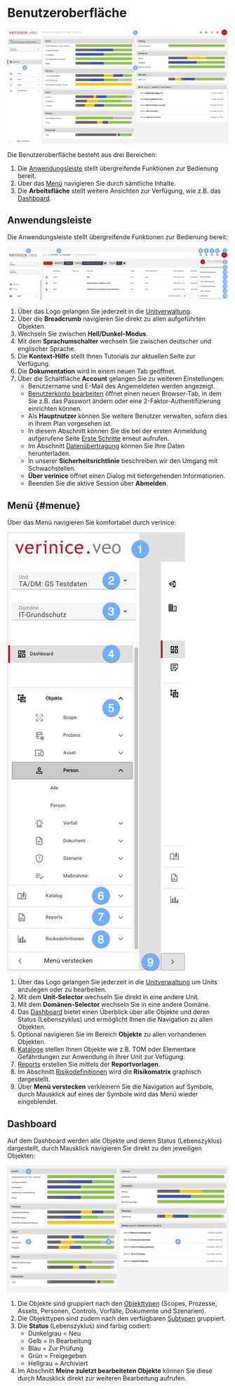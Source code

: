 # Benutzeroberfläche

![Benutzeroberfläche](/assets/manual/user-interface.de.png)

Die Benutzeroberfläche besteht aus drei Bereichen:

1. Die [Anwendungsleiste](#anwendungsleiste) stellt übergreifende Funktionen zur Bedienung bereit.
1. Über das [Menü](#menue) navigieren Sie durch sämtliche Inhalte.
1. Die **Arbeitsfläche** stellt weitere Ansichten zur Verfügung, wie z.B. das [Dashboard](#dashboard).

## Anwendungsleiste

Die Anwendungsleiste stellt übergreifende Funktionen zur Bedienung bereit:

![Anwendungsleiste](/assets/manual/app-bar.de.png)

1. Über das Logo gelangen Sie jederzeit in die [Unitverwaltung](./units).
1. Über die **Breadcrumb** navigieren Sie direkt zu allen aufgeführten Objekten.
1. Wechseln Sie zwischen **Hell/Dunkel-Modus**.
1. Mit dem **Sprachumschalter** wechseln Sie zwischen deutscher und englischer Sprache.
1. Die **Kontext-Hilfe** stellt Ihnen Tutorials zur aktuellen Seite zur Verfügung.
1. Die **Dokumentation** wird in einem neuen Tab geöffnet.
1. Über die Schaltfläche **Account** gelangen Sie zu weiteren Einstellungen:
    - Benutzername und E-Mail des Angemeldeten werden angezeigt.
    - [Benutzerkonto bearbeiten](./accounts) öffnet einen neuen Browser-Tab, in dem Sie z.B. das Passwort ändern oder eine 2-Faktor-Authentifizierung einrichten können.
    - Als **Hauptnutzer** können Sie weitere Benutzer verwalten, sofern dies in Ihrem Plan vorgesehen ist.
    - In diesem Abschnitt können Sie die bei der ersten Anmeldung aufgerufene Seite [Erste Schritte](./welcome) erneut aufrufen.
    - Im Abschnitt [Datenübertragung](./data-transfer) können Sie Ihre Daten herunterladen.
    - In unserer **Sicherheitsrichtlinie** beschreiben wir den Umgang mit Schwachstellen.
    - **Über verinice** öffnet einen Dialog mit tiefergehenden Informationen.
    - Beenden Sie die aktive Session über **Abmelden**.

## Menü {#menue}

Über das Menü navigieren Sie komfortabel durch verinice:

![Menü](/assets/manual/menu.de.png)

1. Über das Logo gelangen Sie jederzeit in die [Unitverwaltung](./units) um Units anzulegen oder zu bearbeiten. 
1. Mit dem **Unit-Selector** wechseln Sie direkt in eine andere Unit.
1. Mit dem **Domänen-Selector** wechseln Sie in eine andere Domäne.
1. Das [Dashboard](#dashboard) bietet einen Überblick über alle Objekte und deren Status (Lebenszyklus) und ermöglicht Ihnen die Navigation zu allen Objekten.
1. Optional navigieren Sie im Bereich **Objekte** zu allen vorhandenen Objekten.
1. [Kataloge](./catalogs) stellen Ihnen Objekte wie z.B. TOM oder Elementare Gefährdungen zur Anwendung in Ihrer Unit zur Vefügung.
1. [Reports](./reports) erstellen Sie mittels der **Reportvorlagen**.
1. Im Abschnitt [Risikodefinitionen](./risk-definition) wird die **Risikomatrix** graphisch dargestellt.
1. Über **Menü verstecken** verkleinern Sie die Navigation auf Symbole, durch Mausklick auf eines der Symbole wird das Menü wieder eingeblendet.

## Dashboard

Auf dem Dashboard werden alle Objekte und deren Status (Lebenszyklus) dargestellt, durch Mausklick navigieren Sie direkt zu den jeweiligen Objekten:

![Dashboard](/assets/manual/dashboard.de.png)

1. Die Objekte sind gruppiert nach den [Objekttypen](/object-model/objects) (Scopes, Prozesse, Assets, Personen, Controls, Vorfälle, Dokumente und Szenarien).
1. Die Objekttypen sind zudem nach den verfügbaren [Subtypen](/object-model/objects) gruppiert.
1. Die **Status** (Lebenszyklus) sind farbig codiert:
    - Dunkelgrau = Neu
    - Gelb = In Bearbeitung
    - Blau = Zur Prüfung
    - Grün = Freigegeben
    - Hellgrau = Archiviert
1. Im Abschnitt **Meine zuletzt bearbeiteten Objekte** können Sie diese durch Mausklick direkt zur weiteren Bearbeitung aufrufen.
